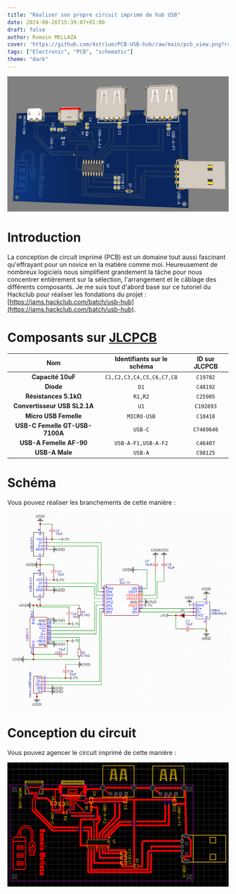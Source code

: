 ```yaml
---
title: "Réaliser son propre circuit imprimé de hub USB"
date: 2024-08-26T15:39:07+01:00
draft: false
author: Romain MELLAZA
cover: 'https://github.com/4strium/PCB-USB-hub/raw/main/pcb_view.png?raw=true'
tags: ["Electronic", "PCB", "schematic"]
theme: "dark"
---
```


![](https://github.com/4strium/PCB-USB-hub/raw/main/3d_view.png?raw=true)

# Introduction 
La conception de circuit imprimé (PCB) est un domaine tout aussi fascinant qu'effrayant pour un novice en la matière comme moi. Heureusement de nombreux logiciels nous simplifient grandement la tâche pour nous concentrer entièrement sur la sélection, l'arrangement et le câblage des différents composants. Je me suis tout d'abord basé sur ce tutoriel du Hackclub pour réaliser les fondations du projet : [https://jams.hackclub.com/batch/usb-hub](https://jams.hackclub.com/batch/usb-hub).

# Composants sur [JLCPCB](https://jlcpcb.com/)

|**Nom**    | **Identifiants sur le schéma** | **ID sur JLCPCB** |
|:--:|:---: | :---: |
| **Capacité 10uF**   | ```C1,C2,C3,C4,C5,C6,C7,C8``` | `C19702` |
| **Diode**   | ```D1``` | ```C48192``` |
| **Résistances 5.1kΩ**   | ```R1,R2``` | ```C25905``` |
| **Convertisseur USB SL2.1A**   | ```U1``` | ```C192893``` |
| **Micro USB Femelle**   | ```MICRO-USB``` | ```C10418``` |
| **USB-C Femelle GT-USB-7100A**   | ```USB-C``` | ```C7469646``` |
| **USB-A Femelle AF-90**   | ```USB-A-F1,USB-A-F2``` | ```C46407``` |
| **USB-A Male**   | ```USB-A``` | ```C98125``` |

# Schéma 
Vous pouvez réaliser les branchements de cette manière :

![](https://github.com/4strium/PCB-USB-hub/raw/main/sheet_view.png?raw=true)


# Conception du circuit
Vous pouvez agencer le circuit imprimé de cette manière :

![](https://github.com/4strium/PCB-USB-hub/raw/main/pcb_view.png?raw=true)